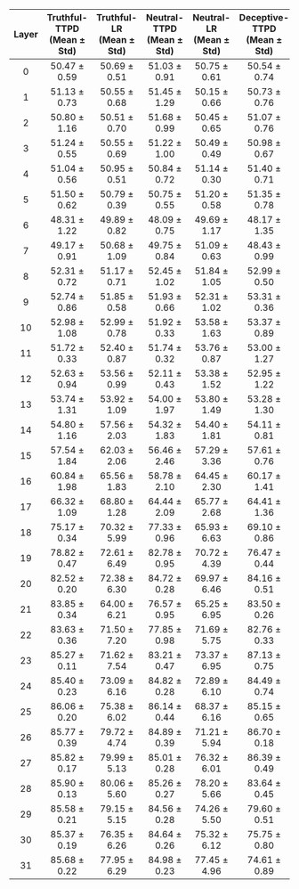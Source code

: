 | Layer | Truthful-TTPD (Mean ± Std) | Truthful-LR (Mean ± Std) | Neutral-TTPD (Mean ± Std) | Neutral-LR (Mean ± Std) | Deceptive-TTPD (Mean ± Std) | Deceptive-LR (Mean ± Std) |
|:-----:|:--------------------------:|:-----------------------:|:--------------------------:|:-----------------------:|:--------------------------:|:-----------------------:|
| 0 | 50.47 ± 0.59 | 50.69 ± 0.51 | 51.03 ± 0.91 | 50.75 ± 0.61 | 50.54 ± 0.74 | 50.18 ± 0.47 |
| 1 | 51.13 ± 0.73 | 50.55 ± 0.68 | 51.45 ± 1.29 | 50.15 ± 0.66 | 50.73 ± 0.76 | 50.41 ± 0.80 |
| 2 | 50.80 ± 1.16 | 50.51 ± 0.70 | 51.68 ± 0.99 | 50.45 ± 0.65 | 51.07 ± 0.76 | 50.97 ± 0.77 |
| 3 | 51.24 ± 0.55 | 50.55 ± 0.69 | 51.22 ± 1.00 | 50.49 ± 0.49 | 50.98 ± 0.67 | 49.64 ± 0.61 |
| 4 | 51.04 ± 0.56 | 50.95 ± 0.51 | 50.84 ± 0.72 | 51.14 ± 0.30 | 51.40 ± 0.71 | 51.38 ± 0.60 |
| 5 | 51.50 ± 0.62 | 50.79 ± 0.39 | 50.75 ± 0.55 | 51.20 ± 0.58 | 51.35 ± 0.78 | 50.88 ± 0.35 |
| 6 | 48.31 ± 1.22 | 49.89 ± 0.82 | 48.09 ± 0.75 | 49.69 ± 1.17 | 48.17 ± 1.35 | 49.42 ± 0.90 |
| 7 | 49.17 ± 0.91 | 50.68 ± 1.09 | 49.75 ± 0.84 | 51.09 ± 0.63 | 48.43 ± 0.99 | 50.71 ± 0.67 |
| 8 | 52.31 ± 0.72 | 51.17 ± 0.71 | 52.45 ± 1.02 | 51.84 ± 1.05 | 52.99 ± 0.50 | 51.13 ± 0.62 |
| 9 | 52.74 ± 0.86 | 51.85 ± 0.58 | 51.93 ± 0.66 | 52.31 ± 1.02 | 53.31 ± 0.36 | 51.90 ± 0.54 |
| 10 | 52.98 ± 1.08 | 52.99 ± 0.78 | 51.92 ± 0.33 | 53.58 ± 1.63 | 53.37 ± 0.89 | 51.96 ± 0.67 |
| 11 | 51.72 ± 0.33 | 52.40 ± 0.87 | 51.74 ± 0.32 | 53.76 ± 0.87 | 53.00 ± 1.27 | 52.47 ± 0.65 |
| 12 | 52.63 ± 0.94 | 53.56 ± 0.99 | 52.11 ± 0.43 | 53.38 ± 1.52 | 52.95 ± 1.22 | 52.31 ± 0.78 |
| 13 | 53.74 ± 1.31 | 53.92 ± 1.09 | 54.00 ± 1.97 | 53.80 ± 1.49 | 53.28 ± 1.30 | 52.44 ± 0.52 |
| 14 | 54.80 ± 1.16 | 57.56 ± 2.03 | 54.32 ± 1.83 | 54.40 ± 1.81 | 54.11 ± 0.81 | 55.54 ± 1.31 |
| 15 | 57.54 ± 1.84 | 62.03 ± 2.06 | 56.46 ± 2.46 | 57.29 ± 3.36 | 57.61 ± 0.76 | 59.86 ± 1.87 |
| 16 | 60.84 ± 1.98 | 65.56 ± 1.83 | 58.78 ± 2.10 | 64.45 ± 2.30 | 60.17 ± 1.41 | 62.68 ± 1.38 |
| 17 | 66.32 ± 1.09 | 68.80 ± 1.28 | 64.44 ± 2.09 | 65.77 ± 2.68 | 64.41 ± 1.36 | 63.64 ± 2.78 |
| 18 | 75.17 ± 0.34 | 70.32 ± 5.99 | 77.33 ± 0.96 | 65.93 ± 6.63 | 69.10 ± 0.86 | 69.75 ± 4.53 |
| 19 | 78.82 ± 0.47 | 72.61 ± 6.49 | 82.78 ± 0.95 | 70.72 ± 4.39 | 76.47 ± 0.44 | 72.12 ± 6.80 |
| 20 | 82.52 ± 0.20 | 72.38 ± 6.30 | 84.72 ± 0.28 | 69.97 ± 6.46 | 84.16 ± 0.51 | 76.32 ± 4.30 |
| 21 | 83.85 ± 0.34 | 64.00 ± 6.21 | 76.57 ± 0.95 | 65.25 ± 6.95 | 83.50 ± 0.26 | 71.22 ± 5.84 |
| 22 | 83.63 ± 0.36 | 71.50 ± 7.20 | 77.85 ± 0.98 | 71.69 ± 5.75 | 82.76 ± 0.33 | 69.36 ± 7.19 |
| 23 | 85.27 ± 0.11 | 71.62 ± 7.54 | 83.21 ± 0.47 | 73.37 ± 6.95 | 87.13 ± 0.75 | 70.12 ± 7.54 |
| 24 | 85.40 ± 0.23 | 73.09 ± 6.16 | 84.82 ± 0.28 | 72.89 ± 6.10 | 84.49 ± 0.74 | 72.56 ± 7.26 |
| 25 | 86.06 ± 0.20 | 75.38 ± 6.02 | 86.14 ± 0.44 | 68.37 ± 6.16 | 85.15 ± 0.65 | 71.84 ± 7.07 |
| 26 | 85.77 ± 0.39 | 79.72 ± 4.74 | 84.89 ± 0.39 | 71.21 ± 5.94 | 86.70 ± 0.18 | 74.29 ± 5.96 |
| 27 | 85.82 ± 0.17 | 79.99 ± 5.13 | 85.01 ± 0.28 | 76.32 ± 6.01 | 86.39 ± 0.49 | 73.53 ± 7.26 |
| 28 | 85.90 ± 0.13 | 80.06 ± 5.60 | 85.26 ± 0.27 | 78.20 ± 5.66 | 83.64 ± 0.45 | 72.23 ± 7.11 |
| 29 | 85.58 ± 0.21 | 79.15 ± 5.15 | 84.56 ± 0.28 | 74.26 ± 5.50 | 79.60 ± 0.51 | 74.41 ± 5.91 |
| 30 | 85.37 ± 0.19 | 76.35 ± 6.26 | 84.64 ± 0.26 | 75.32 ± 6.12 | 75.75 ± 0.80 | 75.85 ± 7.14 |
| 31 | 85.68 ± 0.22 | 77.95 ± 6.29 | 84.98 ± 0.23 | 77.45 ± 4.96 | 74.61 ± 0.89 | 71.97 ± 7.13 |
